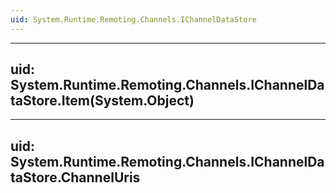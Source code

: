 ```yaml
---
uid: System.Runtime.Remoting.Channels.IChannelDataStore
---
```


---
uid: System.Runtime.Remoting.Channels.IChannelDataStore.Item(System.Object)
---

---
uid: System.Runtime.Remoting.Channels.IChannelDataStore.ChannelUris
---
